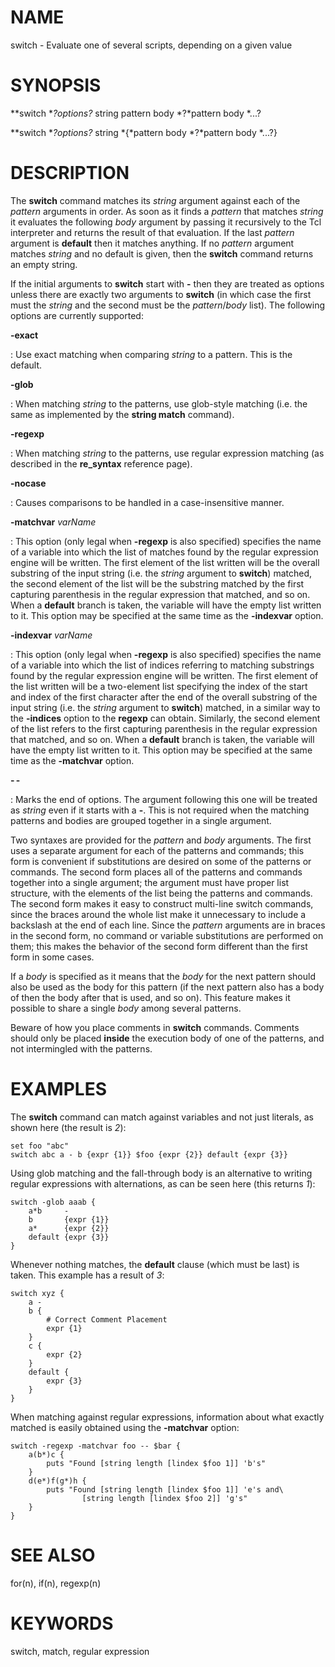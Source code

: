 # NAME

switch - Evaluate one of several scripts, depending on a given value

# SYNOPSIS

**switch **?*options*?* string pattern body *?*pattern body *\...?

**switch **?*options*?* string *{*pattern body *?*pattern body *\...?}

# DESCRIPTION

The **switch** command matches its *string* argument against each of the
*pattern* arguments in order. As soon as it finds a *pattern* that
matches *string* it evaluates the following *body* argument by passing
it recursively to the Tcl interpreter and returns the result of that
evaluation. If the last *pattern* argument is **default** then it
matches anything. If no *pattern* argument matches *string* and no
default is given, then the **switch** command returns an empty string.

If the initial arguments to **switch** start with **-** then they are
treated as options unless there are exactly two arguments to **switch**
(in which case the first must the *string* and the second must be the
*pattern*/*body* list). The following options are currently supported:

**-exact**

:   Use exact matching when comparing *string* to a pattern. This is the
    default.

**-glob**

:   When matching *string* to the patterns, use glob-style matching
    (i.e. the same as implemented by the **string match** command).

**-regexp**

:   When matching *string* to the patterns, use regular expression
    matching (as described in the **re_syntax** reference page).

**-nocase**

:   Causes comparisons to be handled in a case-insensitive manner.

**-matchvar** *varName*

:   This option (only legal when **-regexp** is also specified)
    specifies the name of a variable into which the list of matches
    found by the regular expression engine will be written. The first
    element of the list written will be the overall substring of the
    input string (i.e. the *string* argument to **switch**) matched, the
    second element of the list will be the substring matched by the
    first capturing parenthesis in the regular expression that matched,
    and so on. When a **default** branch is taken, the variable will
    have the empty list written to it. This option may be specified at
    the same time as the **-indexvar** option.

**-indexvar** *varName*

:   This option (only legal when **-regexp** is also specified)
    specifies the name of a variable into which the list of indices
    referring to matching substrings found by the regular expression
    engine will be written. The first element of the list written will
    be a two-element list specifying the index of the start and index of
    the first character after the end of the overall substring of the
    input string (i.e. the *string* argument to **switch**) matched, in
    a similar way to the **-indices** option to the **regexp** can
    obtain. Similarly, the second element of the list refers to the
    first capturing parenthesis in the regular expression that matched,
    and so on. When a **default** branch is taken, the variable will
    have the empty list written to it. This option may be specified at
    the same time as the **-matchvar** option.

**- -**

:   Marks the end of options. The argument following this one will be
    treated as *string* even if it starts with a **-**. This is not
    required when the matching patterns and bodies are grouped together
    in a single argument.

Two syntaxes are provided for the *pattern* and *body* arguments. The
first uses a separate argument for each of the patterns and commands;
this form is convenient if substitutions are desired on some of the
patterns or commands. The second form places all of the patterns and
commands together into a single argument; the argument must have proper
list structure, with the elements of the list being the patterns and
commands. The second form makes it easy to construct multi-line switch
commands, since the braces around the whole list make it unnecessary to
include a backslash at the end of each line. Since the *pattern*
arguments are in braces in the second form, no command or variable
substitutions are performed on them; this makes the behavior of the
second form different than the first form in some cases.

If a *body* is specified as it means that the *body* for the next
pattern should also be used as the body for this pattern (if the next
pattern also has a body of then the body after that is used, and so on).
This feature makes it possible to share a single *body* among several
patterns.

Beware of how you place comments in **switch** commands. Comments should
only be placed **inside** the execution body of one of the patterns, and
not intermingled with the patterns.

# EXAMPLES

The **switch** command can match against variables and not just
literals, as shown here (the result is *2*):

    set foo "abc"
    switch abc a - b {expr {1}} $foo {expr {2}} default {expr {3}}

Using glob matching and the fall-through body is an alternative to
writing regular expressions with alternations, as can be seen here (this
returns *1*):

    switch -glob aaab {
        a*b     -
        b       {expr {1}}
        a*      {expr {2}}
        default {expr {3}}
    }

Whenever nothing matches, the **default** clause (which must be last) is
taken. This example has a result of *3*:

    switch xyz {
        a -
        b {
            # Correct Comment Placement
            expr {1}
        }
        c {
            expr {2}
        }
        default {
            expr {3}
        }
    }

When matching against regular expressions, information about what
exactly matched is easily obtained using the **-matchvar** option:

    switch -regexp -matchvar foo -- $bar {
        a(b*)c {
            puts "Found [string length [lindex $foo 1]] 'b's"
        }
        d(e*)f(g*)h {
            puts "Found [string length [lindex $foo 1]] 'e's and\
                    [string length [lindex $foo 2]] 'g's"
        }
    }

# SEE ALSO

for(n), if(n), regexp(n)

# KEYWORDS

switch, match, regular expression

